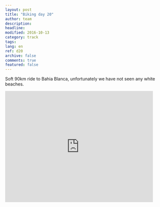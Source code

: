 ```yaml
---
layout: post
title: "Biking day 20"
author: team
description: 
headline: 
modified: 2016-10-13
category: track
tags: 
lang: en
ref: d20
archive: false
comments: true
featured: false
---
```


Soft 90km ride to Bahia Blanca, unfortunately we have not seen any white beaches.

<iframe width="480" height="360" src="http://track-kit.net/maps_s3/?v=embed&track=230708.gpx" frameborder="0" allowfullscreen></iframe>










